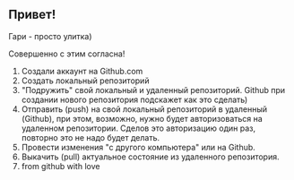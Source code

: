 ## Привет!

Гари - просто улитка)

Совершенно с этим согласна!

1. Создали аккаунт на Github.com
2. Создать локальный репозиторий
3. "Подружить" свой локальный и удаленный репозиторий. Github при создании нового репозитория подскажет как это сделать)
4. Отправить (push) на свой локальный репозиторий в удаленный (Github), при этом, возможно, нужно будет авторизоваться на удаленном репозитории. Сделов это авторизацию один раз, повторно это не надо будет делать.
5. Провести изменения "с другого компьютера" или на Github.
6. Выкачить (pull) актуальное состояние из удаленного репозитория.
7. from github with love
   
